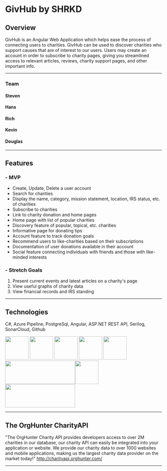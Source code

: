 # GivHub by SHRKD
## Overview
GivHub is an Angular Web Application which helps ease the process of connecting users to charities. GivHub can be used to discover charities who support causes that are of interest to our users. Users may create an account in order to subscribe to charity pages, giving you streamlined access to relevant articles, reviews, charity support pages, and other important info.  
***
### Team
#### Steven
#### Hans
#### Rich
#### Kevin
#### Douglas
***
## Features
### - MVP
- Create, Update, Delete a user account
- Search for charities
- Display the name, category, mission statement, location, IRS status, etc. of charities
- Subscribe to charities
- Link to charity donation and home pages
- Home page with list of popular charities
- Discovery feature of popular, topical, etc. charities
- Informative page for donating tips
- Account feature to track donation goals
- Recommend users to like-charities based on their subscriptions
- Documentation of user donations available in their account
- Social feature connecting individuals with friends and those with like-minded interests
### - Stretch Goals
1) Present current events and latest articles on a charity's page
2) View useful graphs of charity data
3) View financial  records and IRS standing
***
## Technologies
C#, Azure Pipeline, PostgreSql, Angular, ASP.NET REST API, Serilog, SonarCloud, Github

<img src="https://github.com/210215-USF-NET/GivHub-By-SHRKD/blob/Readme/SHRKD_GivHub/SHRKD_GivHub/Images/c%23_logo.png" height=75 width=75> <img src="https://github.com/210215-USF-NET/GivHub-By-SHRKD/blob/Readme/SHRKD_GivHub/SHRKD_GivHub/Images/Azure-Devops_logo.png" height=75 width=75> <img src="https://github.com/210215-USF-NET/GivHub-By-SHRKD/blob/Readme/SHRKD_GivHub/SHRKD_GivHub/Images/Angular_logo.png" height=75 width=75> <img src="https://github.com/210215-USF-NET/GivHub-By-SHRKD/blob/Readme/SHRKD_GivHub/SHRKD_GivHub/Images/PostgreSql_logo.png" height=75 width=75>
<img src="https://github.com/210215-USF-NET/GivHub-By-SHRKD/blob/Readme/SHRKD_GivHub/SHRKD_GivHub/Images/Serilog_logo.png" height=75 width=75><img src="https://github.com/210215-USF-NET/GivHub-By-SHRKD/blob/Readme/SHRKD_GivHub/SHRKD_GivHub/Images/sonarcloud_logo.png" height=75 width=225><img src="https://github.com/210215-USF-NET/GivHub-By-SHRKD/blob/Readme/SHRKD_GivHub/SHRKD_GivHub/Images/github_logo.png" height=75 width=75><img src="https://github.com/210215-USF-NET/GivHub-By-SHRKD/blob/Readme/SHRKD_GivHub/SHRKD_GivHub/Images/ASP.NET_logo.png" height=75 width=225>

***
## The OrgHunter CharityAPI
"The OrgHunter Charity API provides developers access to over 2M charities in our database, our charity API can easily be integrated into your application or website. We provide our charity data to over 1000 websites and mobile applications, making us the largest charity data provider on the market today!"
http://charityapi.orghunter.com/
***
